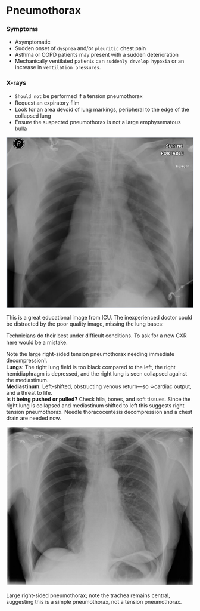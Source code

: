 # Pneumothorax

### Symptoms

- Asymptomatic
- Sudden onset of `dyspnea` and/or `pleuritic` chest pain
- Asthma or COPD patients may present with a sudden deterioration
- Mechanically ventilated patients can `suddenly develop hypoxia` or an increase in `ventilation pressures`.

### X-rays

- `Should not` be performed if a tension pneumothorax
- Request an expiratory ﬁlm
- Look for an area devoid of lung markings, peripheral to the edge of the collapsed
  lung
- Ensure the suspected pneumothorax is not a large emphysematous
  bulla

![Pneumothorax x-ray](https://raw.githubusercontent.com/mohamedeliwa/practice-notes/refs/heads/master/assets/tension_pneumothorax.png)

This is a great educational image from ICU. The inexperienced doctor could be distracted by the poor quality image, missing the lung bases:

Technicians do their best under difﬁcult conditions. To ask for a new CXR here would be a mistake.

Note the large right-sided tension pneumothorax needing immediate decompression!.  
**Lungs**: The right lung ﬁeld is too black compared to the left, the right hemidiaphragm is depressed, and the right lung is seen collapsed against the mediastinum.  
**Mediastinum**: Left-shifted, obstructing venous return—so ↓cardiac output, and a threat to life.  
**Is it being pushed or pulled?** Check hila, bones, and soft tissues. Since the right lung is collapsed and mediastinum shifted to left this suggests right tension pneumothorax. Needle thoracocentesis decompression and a chest drain are needed now.

![Pneumothorax x-ray](https://raw.githubusercontent.com/mohamedeliwa/practice-notes/refs/heads/master/assets/simple_pneumothorax.png)

Large right-sided pneumothorax; note the trachea remains central, suggesting this is a simple pneumothorax, not a tension pneumothorax.
